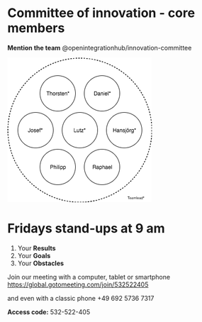 # Committee of innovation - core members
**Mention the team** @openintegrationhub/innovation-committee

![Committee of Innovation](CoI.png)

# Fridays stand-ups at 9 am
1. Your **Results**
2. Your **Goals**
3. Your **Obstacles**

Join our meeting with a computer, tablet or smartphone https://global.gotomeeting.com/join/532522405 

and even with a classic phone +49 692 5736 7317 

**Access code:** 532-522-405 

